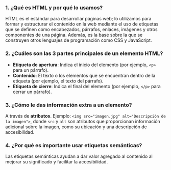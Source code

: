 ### 1. ¿Qué es HTML y por qué lo usamos?

HTML es el estándar para desarrollar páginas web; lo utilizamos para formar y estructurar el contenido en la web mediante el uso de etiquetas que se definen como encabezados, párrafos, enlaces, imágenes y otros componentes de una página. Además, es la base sobre la que se construyen otros lenguajes de programación como CSS y JavaScript.

### 2. ¿Cuáles son las 3 partes principales de un elemento HTML?

- **Etiqueta de apertura**: Indica el inicio del elemento (por ejemplo, `<p>` para un párrafo).
- **Contenido**: El texto o los elementos que se encuentran dentro de la etiqueta (por ejemplo, el texto del párrafo).
- **Etiqueta de cierre**: Indica el final del elemento (por ejemplo, `</p>` para cerrar un párrafo).

### 3. ¿Cómo le das información extra a un elemento?

A través de **atributos**. Ejemplo: `<img src="imagen.jpg" alt="Descripción de la imagen">`, donde `src` y `alt` son atributos que proporcionan información adicional sobre la imagen, como su ubicación y una descripción de accesibilidad.

### 4. ¿Por qué es importante usar etiquetas semánticas?

Las etiquetas semánticas ayudan a dar valor agregado al contenido al mejorar su significado y facilitar la accesibilidad.
